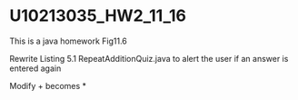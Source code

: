 # U10213035_HW2_11_16
This is a java homework Fig11.6

Rewrite Listing 5.1 RepeatAdditionQuiz.java to alert the user if an answer is entered again

<!--Add new code 7、20 and 30~34-->

Modify + becomes *
